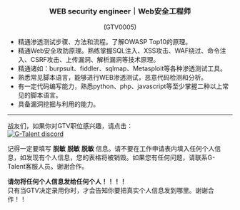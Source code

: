 <h3 align="center">WEB security engineer｜Web安全⼯程师</h3>
<p align="center">(GTV0005)</p>
   
- 精通渗透测试步骤、⽅法和流程。了解OWASP Top10的原理。
- 精通Web安全攻防原理。熟练掌握SQL注⼊、XSS攻击、WAF绕过、命令注⼊、CSRF攻击、上传漏洞、解析漏洞等技术原理。
- 精通诸如：burpsuit、fiddler、sqlmap、Metasploit等各种渗透测试⼯具。
- 熟悉常⻅脚本语⾔，能够进⾏WEB渗透测试，恶意代码检测和分析。
- 有⼀定代码编写能⼒，熟悉python、php、javascript等⾄少掌握⼆种以上常⻅的脚本语⾔。
- 具备漏洞挖掘与利⽤的能⼒。
   
---
战友们，如果你对GTV职位感兴趣，请点击：   
<a href="https://discord.com/channels/722949830200000574/723334876027289601"><img src="https://img.shields.io/badge/discord-apply--for--job-green?logo=discord&style=for-the-badge" alt="G-Talent discord"></a>   
  
记得一定要填写 **脱敏** **脱敏** **脱敏** 信息。请不要在工作申请表内填入任何个人信息，如发现有个人信息，您的表格将被销毁。如果您有任何问题，请联系G-Talent客服人员。谢谢合作。
   
**请勿将任何个人信息发给任何个人！！！！**   
只有当GTV决定录用你时，才会告知你要把真实个人信息发到哪里。谢谢合作！！
